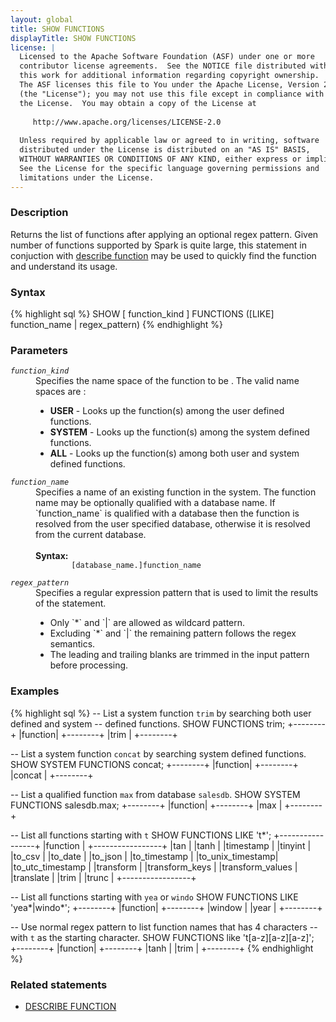 ```yaml
---
layout: global
title: SHOW FUNCTIONS
displayTitle: SHOW FUNCTIONS
license: |
  Licensed to the Apache Software Foundation (ASF) under one or more
  contributor license agreements.  See the NOTICE file distributed with
  this work for additional information regarding copyright ownership.
  The ASF licenses this file to You under the Apache License, Version 2.0
  (the "License"); you may not use this file except in compliance with
  the License.  You may obtain a copy of the License at
 
     http://www.apache.org/licenses/LICENSE-2.0
 
  Unless required by applicable law or agreed to in writing, software
  distributed under the License is distributed on an "AS IS" BASIS,
  WITHOUT WARRANTIES OR CONDITIONS OF ANY KIND, either express or implied.
  See the License for the specific language governing permissions and
  limitations under the License.
---
```


### Description
Returns the list of functions after applying an optional regex pattern.
Given number of functions supported by Spark is quite large, this statement
in conjuction with [describe function](sql-ref-syntax-aux-describe-function.html)
may be used to quickly find the function and understand its usage.

### Syntax
{% highlight sql %}
SHOW [ function_kind ] FUNCTIONS ([LIKE] function_name | regex_pattern)
{% endhighlight %}

### Parameters
<dl>
  <dt><code><em>function_kind</em></code></dt>
  <dd>
    Specifies the name space of the function to be . The valid name spaces are :
    <ul>
      <li><b>USER</b> - Looks up the function(s) among the user defined functions.</li>
      <li><b>SYSTEM</b> - Looks up the function(s) among the system defined functions.</li>
      <li><b>ALL</b> -  Looks up the function(s) among both user and system defined functions.</li>
    </ul>
  </dd>
  <dt><code><em>function_name</em></code></dt>
  <dd>
    Specifies a name of an existing function in the system. The function name may be
    optionally qualified with a database name. If `function_name` is qualified with
    a database then the function is resolved from the user specified database, otherwise
    it is resolved from the current database.<br><br>
    <b>Syntax:</b>
      <code>
        [database_name.]function_name
      </code>
  </dd>
  <dt><code><em>regex_pattern</em></code></dt>
  <dd>
    Specifies a regular expression pattern that is used to limit the results of the
    statement.
    <ul>
      <li>Only `*` and `|` are allowed as wildcard pattern.</li>
      <li>Excluding `*` and `|` the remaining pattern follows the regex semantics.</li>
      <li>The leading and trailing blanks are trimmed in the input pattern before processing.</li> 
    </ul>
  </dd>
</dl>

### Examples
{% highlight sql %}
-- List a system function `trim` by searching both user defined and system
-- defined functions.
SHOW FUNCTIONS trim;
  +--------+
  |function|
  +--------+
  |trim    |
  +--------+

-- List a system function `concat` by searching system defined functions.
SHOW SYSTEM FUNCTIONS concat;
  +--------+
  |function|
  +--------+
  |concat  |
  +--------+

-- List a qualified function `max` from database `salesdb`. 
SHOW SYSTEM FUNCTIONS salesdb.max;
  +--------+
  |function|
  +--------+
  |max     |
  +--------+

-- List all functions starting with `t`
SHOW FUNCTIONS LIKE 't*';
  +-----------------+
  |function         |
  +-----------------+
  |tan              |
  |tanh             |
  |timestamp        |
  |tinyint          |
  |to_csv           |
  |to_date          |
  |to_json          |
  |to_timestamp     |
  |to_unix_timestamp|
  |to_utc_timestamp |
  |transform        |
  |transform_keys   |
  |transform_values |
  |translate        |
  |trim             |
  |trunc            |
  +-----------------+

-- List all functions starting with `yea` or `windo`
SHOW FUNCTIONS LIKE 'yea*|windo*';
  +--------+
  |function|
  +--------+
  |window  |
  |year    |
  +--------+

-- Use normal regex pattern to list function names that has 4 characters
-- with `t` as the starting character.
SHOW FUNCTIONS like 't[a-z][a-z][a-z]';
  +--------+
  |function|
  +--------+
  |tanh    |
  |trim    |
  +--------+
{% endhighlight %}

### Related statements
- [DESCRIBE FUNCTION](sql-ref-syntax-aux-describe-function.html)
